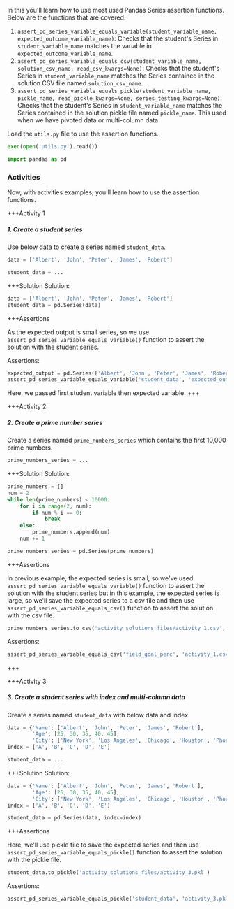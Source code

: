 In this you'll learn how to use most used Pandas Series assertion
functions. Below are the functions that are covered.

  1.  `assert_pd_series_variable_equals_variable(student_variable_name, expected_outcome_variable_name)`: Checks that the student's Series in `student_variable_name` matches the variable in `expected_outcome_variable_name`.
  2.  `assert_pd_series_variable_equals_csv(student_variable_name, solution_csv_name, read_csv_kwargs=None)`: Checks that the student's Series in `student_variable_name` matches the Series contained in the solution CSV file named `solution_csv_name`.
  3. `assert_pd_series_variable_equals_pickle(student_variable_name, pickle_name, read_pickle_kwargs=None, series_testing_kwargs=None)`: Checks that the student's Series in `student_variable_name` matches the Series contained in the solution pickle file named `pickle_name`. This used when we have pivoted data or multi-column data.


Load the `utils.py` file to use the assertion functions. 

``` python
exec(open('utils.py').read())
```

``` python
import pandas as pd
```

### Activities

Now, with activities examples, you'll learn how to use the assertion functions.


+++Activity 1
##### 1. Create a student series

Use below data to create a series named `student_data`.

``` python
data = ['Albert', 'John', 'Peter', 'James', 'Robert']
```

```python
student_data = ...
```

+++Solution
Solution:

``` python
data = ['Albert', 'John', 'Peter', 'James', 'Robert']
student_data = pd.Series(data)
```

+++Assertions

As the expected output is small series, so we use `assert_pd_series_variable_equals_variable()` function to assert the solution with the student series.

Assertions:

``` python
expected_output = pd.Series(['Albert', 'John', 'Peter', 'James', 'Robert'])
assert_pd_series_variable_equals_variable('student_data', 'expected_output')
```

Here, we passed first student variable then expected variable.
+++


+++Activity 2
##### 2. Create a prime number series

Create a series named `prime_numbers_series` which contains the first 10,000 prime numbers.

``` python
prime_numbers_series = ...
```

+++Solution
Solution:

``` python
prime_numbers = []
num = 2
while len(prime_numbers) < 10000:
    for i in range(2, num):
        if num % i == 0:
            break
    else:
        prime_numbers.append(num)
    num += 1

prime_numbers_series = pd.Series(prime_numbers)
```

+++Assertions

In previous example, the expected series is small, so we've used `assert_pd_series_variable_equals_variable()` function to assert the solution with the student series but in this example, the expected series is large, so we'll save the expected series to a csv file and then use `assert_pd_series_variable_equals_csv()` function to assert the solution with the csv file.

``` python
prime_numbers_series.to_csv('activity_solutions_files/activity_1.csv', index=False)
```

Assertions:

``` python
assert_pd_series_variable_equals_csv('field_goal_perc', 'activity_1.csv')
```
+++


+++Activity 3
##### 3. Create a student series with index and multi-column data

Create a series named `student_data` with below data and index.

``` python
data = {'Name': ['Albert', 'John', 'Peter', 'James', 'Robert'],
        'Age': [25, 30, 35, 40, 45],
        'City': ['New York', 'Los Angeles', 'Chicago', 'Houston', 'Phoenix']}
index = ['A', 'B', 'C', 'D', 'E']
```

``` python
student_data = ...
```

+++Solution
Solution:

``` python
data = {'Name': ['Albert', 'John', 'Peter', 'James', 'Robert'],
        'Age': [25, 30, 35, 40, 45],
        'City': ['New York', 'Los Angeles', 'Chicago', 'Houston', 'Phoenix']}
index = ['A', 'B', 'C', 'D', 'E']

student_data = pd.Series(data, index=index)
```

+++Assertions

Here, we'll use pickle file to save the expected series and then use `assert_pd_series_variable_equals_pickle()` function to assert the solution with the pickle file.

``` python
student_data.to_pickle('activity_solutions_files/activity_3.pkl')
```

Assertions:

``` python
assert_pd_series_variable_equals_pickle('student_data', 'activity_3.pkl')
```

